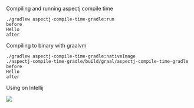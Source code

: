 Compiling and running aspectj compile time

```
./gradlew aspectj-compile-time-gradle:run
before
Hello
after
```


Compiling to binary with graalvm
```
./gradlew aspectj-compile-time-gradle:nativeImage
./aspectj-compile-time-gradle/build/graal/aspectj-compile-time-gradle 
before
Hello
after
```

Using on Intellij

![](https://i.imgur.com/0T4vsxY.png)
